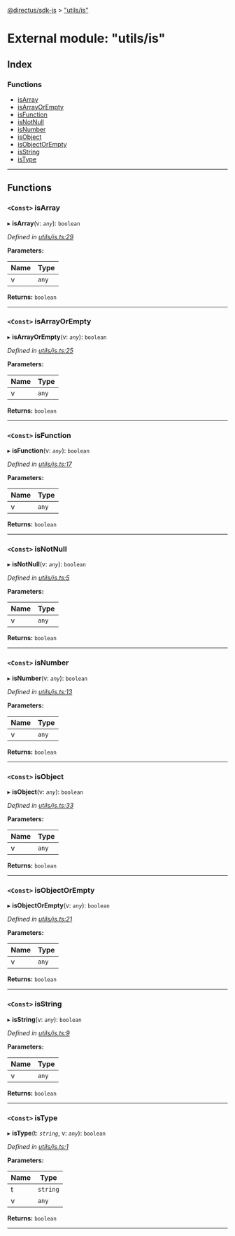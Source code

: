 [@directus/sdk-js](../README.md) > ["utils/is"](../modules/_utils_is_.md)

# External module: "utils/is"

## Index

### Functions

* [isArray](_utils_is_.md#isarray)
* [isArrayOrEmpty](_utils_is_.md#isarrayorempty)
* [isFunction](_utils_is_.md#isfunction)
* [isNotNull](_utils_is_.md#isnotnull)
* [isNumber](_utils_is_.md#isnumber)
* [isObject](_utils_is_.md#isobject)
* [isObjectOrEmpty](_utils_is_.md#isobjectorempty)
* [isString](_utils_is_.md#isstring)
* [isType](_utils_is_.md#istype)

---

## Functions

<a id="isarray"></a>

### `<Const>` isArray

▸ **isArray**(v: *`any`*): `boolean`

*Defined in [utils/is.ts:29](https://github.com/janbiasi/sdk-js/blob/0ae3664/src/utils/is.ts#L29)*

**Parameters:**

| Name | Type |
| ------ | ------ |
| v | `any` |

**Returns:** `boolean`

___
<a id="isarrayorempty"></a>

### `<Const>` isArrayOrEmpty

▸ **isArrayOrEmpty**(v: *`any`*): `boolean`

*Defined in [utils/is.ts:25](https://github.com/janbiasi/sdk-js/blob/0ae3664/src/utils/is.ts#L25)*

**Parameters:**

| Name | Type |
| ------ | ------ |
| v | `any` |

**Returns:** `boolean`

___
<a id="isfunction"></a>

### `<Const>` isFunction

▸ **isFunction**(v: *`any`*): `boolean`

*Defined in [utils/is.ts:17](https://github.com/janbiasi/sdk-js/blob/0ae3664/src/utils/is.ts#L17)*

**Parameters:**

| Name | Type |
| ------ | ------ |
| v | `any` |

**Returns:** `boolean`

___
<a id="isnotnull"></a>

### `<Const>` isNotNull

▸ **isNotNull**(v: *`any`*): `boolean`

*Defined in [utils/is.ts:5](https://github.com/janbiasi/sdk-js/blob/0ae3664/src/utils/is.ts#L5)*

**Parameters:**

| Name | Type |
| ------ | ------ |
| v | `any` |

**Returns:** `boolean`

___
<a id="isnumber"></a>

### `<Const>` isNumber

▸ **isNumber**(v: *`any`*): `boolean`

*Defined in [utils/is.ts:13](https://github.com/janbiasi/sdk-js/blob/0ae3664/src/utils/is.ts#L13)*

**Parameters:**

| Name | Type |
| ------ | ------ |
| v | `any` |

**Returns:** `boolean`

___
<a id="isobject"></a>

### `<Const>` isObject

▸ **isObject**(v: *`any`*): `boolean`

*Defined in [utils/is.ts:33](https://github.com/janbiasi/sdk-js/blob/0ae3664/src/utils/is.ts#L33)*

**Parameters:**

| Name | Type |
| ------ | ------ |
| v | `any` |

**Returns:** `boolean`

___
<a id="isobjectorempty"></a>

### `<Const>` isObjectOrEmpty

▸ **isObjectOrEmpty**(v: *`any`*): `boolean`

*Defined in [utils/is.ts:21](https://github.com/janbiasi/sdk-js/blob/0ae3664/src/utils/is.ts#L21)*

**Parameters:**

| Name | Type |
| ------ | ------ |
| v | `any` |

**Returns:** `boolean`

___
<a id="isstring"></a>

### `<Const>` isString

▸ **isString**(v: *`any`*): `boolean`

*Defined in [utils/is.ts:9](https://github.com/janbiasi/sdk-js/blob/0ae3664/src/utils/is.ts#L9)*

**Parameters:**

| Name | Type |
| ------ | ------ |
| v | `any` |

**Returns:** `boolean`

___
<a id="istype"></a>

### `<Const>` isType

▸ **isType**(t: *`string`*, v: *`any`*): `boolean`

*Defined in [utils/is.ts:1](https://github.com/janbiasi/sdk-js/blob/0ae3664/src/utils/is.ts#L1)*

**Parameters:**

| Name | Type |
| ------ | ------ |
| t | `string` |
| v | `any` |

**Returns:** `boolean`

___

